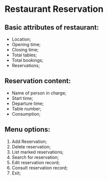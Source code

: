 # Restaurant Reservation

## Basic attributes of restaurant:
- Location;
- Opening time;
- Closing time;
- Total tables;
- Total bookings;
- Reservations;

## Reservation content: 
- Name of person in charge;
- Start time;
- Departure time;
- Table number;
- Consumption;

## Menu options:
1. Add Reservation;
2. Delete reservation;
3. List marked reservations;
4. Search for reservation;
5. Edit reservation record;
6. Consult reservation record;
7. Exit;


